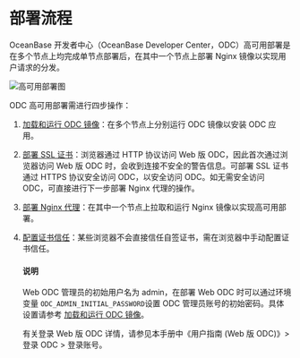 部署流程 
=========================

OceanBase 开发者中心（OceanBase Developer Center，ODC）高可用部署是在多个节点上均完成单节点部署后，在其中一个节点上部署 Nginx 镜像以实现用户请求的分发。

![高可用部署图](https://obbusiness-private.oss-cn-shanghai.aliyuncs.com/doc/img/odc/400/%E9%83%A8%E7%BD%B2%E9%AB%98%E5%8F%AF%E7%94%A8.png)

ODC 高可用部署需进行四步操作：

1. [加载和运行 ODC 镜像](../400.deploy-the-ha-odc/200.load-and-run-ha-odc-images.md)：在多个节点上分别运行 ODC 镜像以安装 ODC 应用。

   

2. [部署 SSL 证书](../400.deploy-the-ha-odc/300.deploy-ssl-certificates.md)：浏览器通过 HTTP 协议访问 Web 版 ODC，因此首次通过浏览器访问 Web 版 ODC 时，会收到连接不安全的警告信息。可部署 SSL 证书通过 HTTPS 协议安全访问 ODC，以安全访问 ODC。如无需安全访问 ODC，可直接进行下一步部署 Nginx 代理的操作。

   

3. [部署 Nginx 代理](../400.deploy-the-ha-odc/400.deploy-nginx-proxy.md)：在其中一个节点上拉取和运行 Nginx 镜像以实现高可用部署。

   

4. [配置证书信任](../400.deploy-the-ha-odc/500.configure-certificate-trust.md)：某些浏览器不会直接信任自签证书，需在浏览器中手动配置证书信任。

   <main id="notice" type='explain'>
    <h4>说明</h4>
    <p>Web ODC 管理员的初始用户名为 admin，在部署 Web ODC 时可以通过环境变量 <code>ODC_ADMIN_INITIAL_PASSWORD</code>设置 ODC 管理员账号的初始密码。具体设置请参考 <a href="../400.deploy-the-ha-odc/200.load-and-run-ha-odc-images.md">加载和运行 ODC 镜像</a>。</p>
   </main>

     有关登录 Web 版 ODC 详情，请参见本手册中《用户指南 (Web 版 ODC)》> 登录 ODC > 登录账号。
     
   

   







